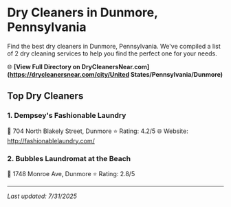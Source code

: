 # Dry Cleaners in Dunmore, Pennsylvania

Find the best dry cleaners in Dunmore, Pennsylvania. We've compiled a list of 2 dry cleaning services to help you find the perfect one for your needs.

🌐 **[View Full Directory on DryCleanersNear.com](https://drycleanersnear.com/city/United States/Pennsylvania/Dunmore)**

## Top Dry Cleaners

### 1. Dempsey's Fashionable Laundry
📍 704 North Blakely Street, Dunmore
⭐ Rating: 4.2/5
🌐 Website: http://fashionablelaundry.com/

### 2. Bubbles Laundromat at the Beach
📍 1748 Monroe Ave, Dunmore
⭐ Rating: 2.8/5


---

*Last updated: 7/31/2025*
